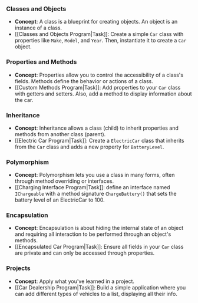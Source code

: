 ### Classes and Objects

- **Concept**: A class is a blueprint for creating objects. An object is an instance of a class.
- [[Classes and Objects Program|Task]]: Create a simple `Car` class with properties like `Make`, `Model`, and `Year`. Then, instantiate it to create a `Car` object.

### Properties and Methods

- **Concept**: Properties allow you to control the accessibility of a class's fields. Methods define the behavior or actions of a class.
- [[Custom Methods Program|Task]]: Add properties to your `Car` class with getters and setters. Also, add a method to display information about the car.

### Inheritance

- **Concept**: Inheritance allows a class (child) to inherit properties and methods from another class (parent).
- [[Electric Car Program|Task]]: Create a `ElectricCar` class that inherits from the `Car` class and adds a new property for `BatteryLevel`.

### Polymorphism

- **Concept**: Polymorphism lets you use a class in many forms, often through method overriding or interfaces.
- [[Charging Interface Program|Task]]: define an interface named `IChargeable` with a method signature `ChargeBattery()` that sets the battery level of an ElectricCar to 100.

### Encapsulation

- **Concept**: Encapsulation is about hiding the internal state of an object and requiring all interaction to be performed through an object's methods.
- [[Encapsulated Car Program|Task]]: Ensure all fields in your `Car` class are private and can only be accessed through properties.

### Projects

- **Concept**: Apply what you've learned in a project.
- [[Car Dealership Program|Task]]: Build a simple application where you can add different types of vehicles to a list, displaying all their info.